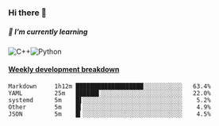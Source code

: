 ### Hi there 👋

##### 🌱 I’m currently learning

![C++](https://img.shields.io/badge/-C++-00599C?style=flat-square&logo=c)![Python](https://img.shields.io/badge/-Python-black?style=flat-square&logo=Python)


<!-- waka-box start -->
#### <a href="https://gist.github.com/bf274261b4c8553e17fc709dfc3cfa97" target="_blank">Weekly development breakdown</a>
```text
Markdown  	 1h12m ███████████████████░░░░░░░░░░░   63.4% 
YAML      	 25m   ██████▌░░░░░░░░░░░░░░░░░░░░░░░   22.0% 
systemd   	 5m    █▌░░░░░░░░░░░░░░░░░░░░░░░░░░░░    5.2% 
Other     	 5m    █▍░░░░░░░░░░░░░░░░░░░░░░░░░░░░    4.9% 
JSON      	 5m    █▎░░░░░░░░░░░░░░░░░░░░░░░░░░░░    4.5% 
```
<!-- Powered by https://github.com/YouEclipse/waka-box-go . -->
<!-- waka-box end -->



<!--
**KomoreKalu/KomoreKalu** is a ✨ _special_ ✨ repository because its `README.md` (this file) appears on your GitHub profile.

Here are some ideas to get you started:

- 🔭 I’m currently working on ...
- 🌱 I’m currently learning ...
- 👯 I’m looking to collaborate on ...
- 🤔 I’m looking for help with ...
- 💬 Ask me about ...
- 📫 How to reach me: ...
- 😄 Pronouns: ...
- ⚡ Fun fact: ...
-->
